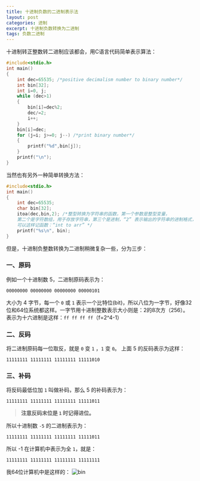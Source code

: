 ```yaml
---
title: 十进制负数的二进制表示法
layout: post
categories: 进制
excerpt: 十进制负数转换为二进制
tags: 负数二进制
---
```

十进制转正整数转二进制应该都会，用C语言代码简单表示算法：
``` c
#include<stdio.h>
int main()
{
	int dec=65535; /*positive decimalism number to binary number*/
	int bin[32];
	int i=0, j;
	while (dec>1)
	{
		bin[i]=dec%2;
		dec/=2;
		i++;
	}
	bin[i]=dec;
	for (j=i; j>=0; j--) /*print binary number*/
	{
		printf("%d",bin[j]); 
	}
	printf("\n");
}
```
当然也有另外一种简单转换方法：
``` c
#include<stdio.h>
int main()
{
	int dec=65535;
	char bin[32];
	itoa(dec,bin,2); /*整型转换为字符串的函数，第一个参数是整型变量，
	第二个是字符数组，用于存放字符串，第三个是进制，“2” 表示输出的字符串的进制格式，
	可以这样记函数：“int to arr” */
	printf("%s\n", bin);
}
```
但是，十进制负整数转换为二进制稍微复杂一些，分为三步：
### 一、原码
例如一个十进制数 5，二进制原码表示为：

`00000000 00000000 00000000 00000101`

大小为 4 字节，每一个 `0` 或  `1` 表示一个比特位(bit)，所以八位为一字节，好像32位和64位系统都这样。一字节用十进制整数表示大小则是：2的8次方（256）。
表示为十六进制是这样：`ff ff ff ff`（f=2^4-1）
###  二、反码
将二进制原码每一位取反，就是 `0` 变 `1` ，`1` 变 `0`。
上面 5 的反码表示为这样：

`11111111 11111111 11111111 11111010`
### 三、补码
将反码最低位加 `1` 叫做补码，那么 5 的补码表示为：

`11111111 11111111 11111111 11111011`

>**注意反码末位是 `1` 时记得进位。**

所以十进制数 `-5` 的二进制表示为： 

`11111111 11111111 11111111 11111011`

所以 -1 在计算机中表示为全 `1`，就是：

`11111111 11111111 11111111 11111111`

我64位计算机中是这样的：
![bin](https://img-blog.csdn.net/20180404111248861?watermark/2/text/aHR0cHM6Ly9ibG9nLmNzZG4ubmV0L0tOSUdIX1lVTg==/font/5a6L5L2T/fontsize/400/fill/I0JBQkFCMA==/dissolve/70)